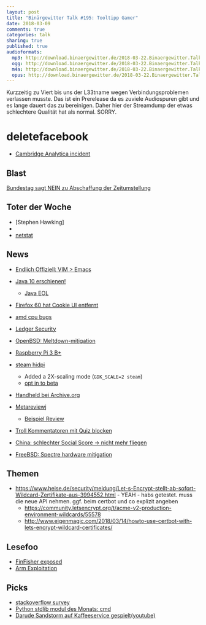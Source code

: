 ```yaml
---
layout: post
title: "Binärgewitter Talk #195: Tooltipp Gamer"
date: 2018-03-09
comments: true
categories: talk
sharing: true
published: true
audioformats:
  mp3: http://download.binaergewitter.de/2018-03-22.Binaergewitter.Talk.195.mp3
  ogg: http://download.binaergewitter.de/2018-03-22.Binaergewitter.Talk.195.ogg
  m4a: http://download.binaergewitter.de/2018-03-22.Binaergewitter.Talk.195.m4a
  opus: http://download.binaergewitter.de/2018-03-22.Binaergewitter.Talk.195.opus
---
```

Kurzzeitig zu Viert bis uns der L33tname wegen Verbindungsproblemen verlassen musste. Das ist ein Prerelease da es zuviele Audiospuren gibt und es lange dauert 
das zu bereinigen. Daher hier der Streamdump der etwas schlechtere Qualität hat als normal. SORRY.

# deletefacebook
* [Cambridge Analytica incident]( https://www.nytimes.com/2018/03/17/us/politics/cambridge-analytica-trump-campaign.html )

## Blast
[Bundestag sagt NEIN zu Abschaffung der Zeitumstellung](https://www.heise.de/newsticker/meldung/Bundestag-lehnt-Abschaffung-der-Sommerzeit-ab-4001468.html )


## Toter der Woche
- [Stephen Hawking]
- []( https://www.heise.de/newsticker/meldung/Polizei-zum-ersten-Todesfall-mit-autonomem-Auto-Unfall-war-schwer-zu-verhindern-3999229.html )
- [netstat]( https://twitter.com/nixcraft/status/976156288638840832 )

## News
- [Endlich Offiziell: VIM > Emacs]( https://linux.slashdot.org/story/18/03/17/0438256/vim-beats-emacs-in-linux-journal-reader-survey ) 
- [Java 10 erschienen!]( https://www.heise.de/developer/meldung/Java-10-ist-fertig-und-im-Zeitplan-3999905.html )
  * [Java EOL]( http://www.oracle.com/technetwork/java/eol-135779.html )
- [Firefox 60 hat Cookie UI entfernt]( https://www.ghacks.net/2018/02/26/mozilla-removes-individual-cookie-management-in-firefox-60/ ) 
- [amd cpu bugs]( https://community.amd.com/community/amd-corporate/blog/2018/03/21/initial-amd-technical-assessment-of-cts-labs-research )

- [Ledger Security]( https://saleemrashid.com/2018/03/20/breaking-ledger-security-model/ )
- [OpenBSD: Meltdown-mitigation]( http://undeadly.org/cgi?action=article;sid=20180228225937 ) 
- [Raspberry Pi 3 B+]( https://www.raspberrypi.org/products/raspberry-pi-3-model-b-plus/ )

- [steam hidpi]( https://steamcommunity.com/groups/SteamClientBeta/announcements/detail/1655505073049286411 )
  * Added a 2X-scaling mode (`GDK_SCALE=2 steam`)
  * [opt in to beta]( https://developer.valvesoftware.com/wiki/Betas )
- [Handheld bei Archive.org]( https://hackaday.com/2018/03/19/emulating-handheld-history/ ) 
- [Metareviewj ]( https://reviewmeta.com/ )
  - [Beispiel Review]( https://reviewmeta.com/amazon/B077HWXF94 )
- [Troll Kommentatoren mit Quiz blocken]( https://arstechnica.com/gaming/2018/03/how-a-norwegian-comment-section-turned-chaos-into-order-with-a-simple-quiz/#p3 )
- [China: schlechter Social Score -> nicht mehr fliegen]( 
https://yro.slashdot.org/story/18/03/16/185246/china-to-bar-people-with-bad-social-credit-from-planes-trains )
- [FreeBSD: Spectre hardware mitigation]( https://svnweb.freebsd.org/base?view=revision&revision=328625 )

## Themen

- https://www.heise.de/security/meldung/Let-s-Encrypt-stellt-ab-sofort-Wildcard-Zertifikate-aus-3994552.html - YEAH - habs getestet. muss die neue API nehmen. 
ggf. beim certbot und co explizit angeben
    * https://community.letsencrypt.org/t/acme-v2-production-environment-wildcards/55578
    * http://www.eigenmagic.com/2018/03/14/howto-use-certbot-with-lets-encrypt-wildcard-certificates/


## Lesefoo
 - [FinFisher exposed]( 
https://cloudblogs.microsoft.com/microsoftsecure/2018/03/01/finfisher-exposed-a-researchers-tale-of-defeating-traps-tricks-and-complex-virtual-machines/ )
- [Arm Exploitation]( https://github.com/sashs/arm_exploitation/blob/master/exploitation_on_arm_based_systems.pdf ) 

## Picks
- [stackoverflow survey]( https://insights.stackoverflow.com/survey/2018/ )
- [Python stdlib modul des Monats: cmd]( https://docs.python.org/3/library/cmd.html )
- [Darude Sandstorm auf Kaffeeservice gespielt(youtube)]( https://www.youtube.com/watch?v=Kh-AiB_OLNM )

